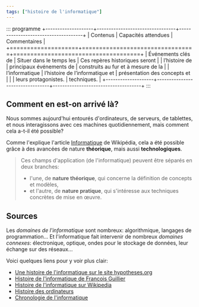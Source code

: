 ```yaml
---
tags: ["histoire de l'informatique"]
---
```


::: programme
+--------------------+---------------------------------+-------------------------------------+
|      Contenus      |       Capacités attendues       |            Commentaires             |
+====================+=================================+=====================================+
| Événements clés de | Situer dans le temps les        | Ces repères historiques seront      |
| l’histoire de      | principaux événements de        | construits au fur et à mesure de la |
| l’informatique     | l’histoire de l’informatique et | présentation des concepts et        |
|                    | leurs protagonistes.            | techniques.                         |
+--------------------+---------------------------------+-------------------------------------+
:::


## Comment en est-on arrivé là? 

Nous sommes aujourd'hui entourés d'ordinateurs, de serveurs, de tablettes, et nous interagissons
avec ces machines quotidiennement, mais comment cela a-t-il été possible?

Comme l'explique l'article [Informatique](https://fr.wikipedia.org/wiki/Informatique) de Wikipédia,
cela a été possible grâce à des avancées de nature **théorique**, mais aussi **technologiques**.

> Ces champs d'application (de l'informatique) peuvent être séparés en deux branches:
>
> - l'une, de **nature théorique**, qui concerne la définition de concepts et modèles,
> - et l'autre, de **nature pratique**, qui s'intéresse aux techniques concrètes de mise en œuvre.

## Sources

Les _domaines de l'informatique_ sont nombreux: algorithmique, langages de programmation... Et
l'informatique fait intervenir de nombreux _domaines connexes_: électronique, optique, ondes pour
le stockage de données, leur échange sur des réseaux...

Voici quelques liens pour y voir plus clair:

- [Une histoire de l'informatique sur le site hypotheses.org](http://archinfo01.hypotheses.org/770)
- [Histoire de l'informatique de Francois Guillier](http://www.histoire-informatique.org/)
- [Histoire de l'informatique sur Wikipedia](https://fr.wikipedia.org/wiki/Histoire_de_l%27informatique)
- [Histoire des ordinateurs](https://fr.wikipedia.org/wiki/Histoire_des_ordinateurs)
- [Chronologie de l'informatique](https://fr.wikipedia.org/wiki/Chronologie_de_l%27informatique)
